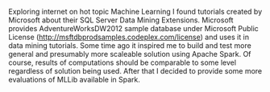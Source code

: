 Exploring internet on hot topic Machine Learning I found tutorials created by Microsoft about their SQL Server Data Mining Extensions. 
Microsoft provides AdventureWorksDW2012 sample database under Microsoft Public License (http://msftdbprodsamples.codeplex.com/license) and uses it in data mining tutorials. 
Some time ago it inspired me to build and test more general and presumably more scaleable solution using Apache Spark.
Of course, results of computations should be comparable to some level regardless of solution being used.
After that I decided to provide some more evaluations of MLLib available in Spark.

